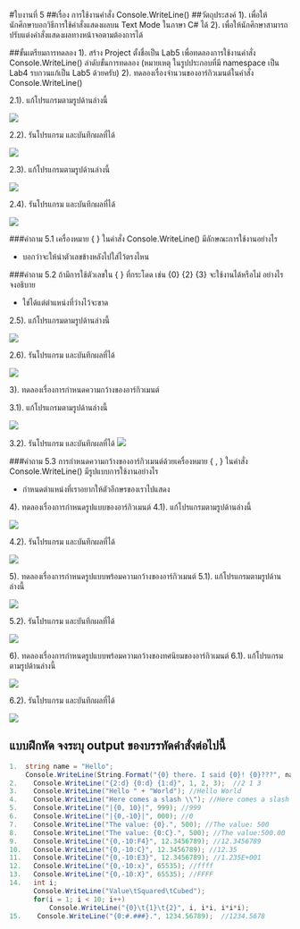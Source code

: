 #ใบงานที่ 5
##เรื่อง การใช้งานคำสั่ง Console.WriteLine()
##วัตถุประสงค์
1). เพื่อให้นักศึกษาบอกวิธีการใช้คำสั่งแสดงผลบน Text Mode ในภาษา C# ได้
2). เพื่อให้นักศึกษาสามารถปรับแต่งคำสั่งแสดงผลทางหน้าจอตามต้องการได้

##ขั้นเตรียมการทดลอง
1). สร้าง Project ตั้งชื่อเป็น Lab5 เพื่อทดลองการใช้งานคำสั่ง Console.WriteLine()
ลำดับขั้นการทดลอง
(หมายเหตุ ในรูปประกอบที่มี namespace เป็น Lab4 รบกวนแก้เป็น Lab5 ด้วยครับ)
2). ทดลองเรื่องจำนวนของอาร์กิวเมนต์ในคำสั่ง Console.WriteLine()

 2.1). แก้โปรแกรมตามรูปด้านล่างนี้

  ![](https://github.com/Desktop-Programming-Lab-2559/LAB-05/blob/master/img/pic1.png)

  2.2). รันโปรแกรม และบันทึกผลที่ได้

![](https://github.com/settapong123/LAB-05/blob/master/img/Capture.JPG?raw=true)

 2.3). แก้โปรแกรมตามรูปด้านล่างนี้
 
  ![](https://github.com/Desktop-Programming-Lab-2559/LAB-05/blob/master/img/pic2.png)

 2.4). รันโปรแกรม และบันทึกผลที่ได้
 
 ![](https://github.com/settapong123/LAB-05/blob/master/img/lab51.JPG?raw=true)




###คำถาม 5.1 เครื่องหมาย { }  ในคำสั่ง Console.WriteLine() มีลักษณะการใช้งานอย่างไร

 - บอกว่าจะให้นำตัวเลขข้างหลังไปใส่ไว้ตรงไหน

###คำถาม 5.2  ถ้ามีการใช้ตัวเลขใน { } ที่กระโดด เช่น {0} {2} {3} จะใช้งานได้หรือไม่ อย่างไร จงอธิบาย

  - ใช่ได้แต่ตำแหน่งที่ว่างไว้จะขาด
 
 2.5). แก้โปรแกรมตามรูปด้านล่างนี้

  ![](https://github.com/Desktop-Programming-Lab-2559/LAB-05/blob/master/img/pic3.png)

 2.6). รันโปรแกรม และบันทึกผลที่ได้

![](https://github.com/settapong123/LAB-05/blob/master/img/lab52.JPG?raw=true)

3). ทดลองเรื่องการกำหนดความกว้างของอาร์กิวเมนต์

  3.1). แก้โปรแกรมตามรูปด้านล่างนี้

  ![](https://github.com/Desktop-Programming-Lab-2559/LAB-05/blob/master/img/pic4.png)

  3.2). รันโปรแกรม และบันทึกผลที่ได้
![](https://github.com/settapong123/LAB-05/blob/master/img/lab53.JPG?raw=true)

###คำถาม 5.3 การกำหนดความกว้างของอาร์กิวเมนต์ด้วยเครื่องหมาย { , }  ในคำสั่ง Console.WriteLine() มีรูปแบบการใช้งานอย่างไร
 
 - กำหนดตำแหน่งที่เราอยากให้ตัวอีกษรของเราไปแสดง


4). ทดลองเรื่องการกำหนดรูปแบบของอาร์กิวเมนต์
  4.1). แก้โปรแกรมตามรูปด้านล่างนี้

  ![](https://github.com/Desktop-Programming-Lab-2559/LAB-05/blob/master/img/pic5.png)

 4.2). รันโปรแกรม และบันทึกผลที่ได้
 
![](https://github.com/settapong123/LAB-05/blob/master/img/lab54.JPG?raw=true)

5). ทดลองเรื่องการกำหนดรูปแบบพร้อมความกว้างของอาร์กิวเมนต์
  5.1). แก้โปรแกรมตามรูปด้านล่างนี้
 
 ![](https://github.com/Desktop-Programming-Lab-2559/LAB-05/blob/master/img/pic6.png)

  5.2). รันโปรแกรม และบันทึกผลที่ได้

![](https://github.com/settapong123/LAB-05/blob/master/img/lab55.JPG?raw=true)

6). ทดลองเรื่องการกำหนดรูปแบบพร้อมความกว้างของทศนิยมของอาร์กิวเมนต์
  6.1). แก้โปรแกรมตามรูปด้านล่างนี้

 ![](https://github.com/Desktop-Programming-Lab-2559/LAB-05/blob/master/img/pic7.png)

  6.2). รันโปรแกรม และบันทึกผลที่ได้
  
  ![](https://github.com/settapong123/LAB-05/blob/master/img/lab56.JPG?raw=true)

## แบบฝึกหัด จงระบุ output ของบรรทัดคำสั่งต่อไปนี้

```csharp
1.  string name = "Hello";
    Console.WriteLine(String.Format("{0} there. I said {0}! {0}???", name)); //Hello there. i said Hello!
2.    Console.WriteLine("{2:d} {0:d} {1:d}", 1, 2, 3);  //2 1 3
3.    Console.WriteLine("Hello " + "World"); //Hello World
4.    Console.WriteLine("Here comes a slash \\"); //Here comes a slash \
5.    Console.WriteLine("|{0, 10}|", 999); //999
6.    Console.WriteLine("|{0,-10}|", 000); //0
7.    Console.WriteLine("The value: {0}.", 500); //The value: 500
8.    Console.WriteLine("The value: {0:C}.", 500); //The value:500.00
9.    Console.WriteLine("{0,-10:F4}", 12.3456789); //12.3456789
10.   Console.WriteLine("{0,-10:C}", 12.3456789); //12.35
11.   Console.WriteLine("{0,-10:E3}", 12.3456789); //1.235E+001
12.   Console.WriteLine("{0,-10:x}", 65535); //ffff
13.   Console.WriteLine("{0,-10:X}", 65535); //FFFF
14.   int i; 
      Console.WriteLine("Value\tSquared\tCubed"); 
      for(i = 1; i < 10; i++) 
          Console.WriteLine("{0}\t{1}\t{2}", i, i*i, i*i*i); 
15.    Console.WriteLine("{0:#.###}.", 1234.56789);  //1234.5678
```
